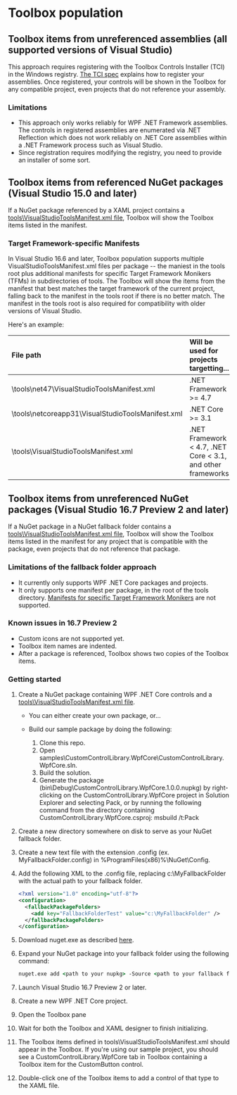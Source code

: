 # Toolbox population

## Toolbox items from unreferenced assemblies (all supported versions of Visual Studio)

This approach requires registering with the Toolbox Controls Installer (TCI) in the Windows registry. [The TCI spec](https://www.microsoft.com/en-us/download/details.aspx?id=35536) explains how to register your assemblies. Once registered, your controls will be shown in the Toolbox for any compatible project, even projects that do not reference your assembly.

### Limitations

* This approach only works reliably for WPF .NET Framework assemblies. The controls in registered assemblies are enumerated via .NET Reflection which does not work reliably on .NET Core assemblies within a .NET Framework process such as Visual Studio.
* Since registration requires modifying the registry, you need to provide an installer of some sort.

## Toolbox items from referenced NuGet packages (Visual Studio 15.0 and later)

If a NuGet package referenced by a XAML project contains a [tools\VisualStudioToolsManifest.xml file](https://docs.microsoft.com/en-us/nuget/guides/create-ui-controls), Toolbox will show the Toolbox items listed in the manifest.

### Target Framework-specific Manifests

In Visual Studio 16.6 and later, Toolbox population supports multiple VisualStudioToolsManifest.xml files per package -- the maniest in the tools root plus additional manifests for specific Target Framework Monikers (TFMs) in subdirectories of tools. The Toolbox will show the items from the manifest that best matches the target framework of the current project, falling back to the manifest in the tools root if there is no better match. The manifest in the tools root is also required for compatibility with older versions of Visual Studio.

Here's an example:

| File path                                         | Will be used for projects targetting...                     |
| :------------------------------------------------ | :---------------------------------------------------------- |
| \tools\net47\VisualStudioToolsManifest.xml        | .NET Framework >= 4.7                                       |
| \tools\netcoreapp31\VisualStudioToolsManifest.xml | .NET Core >= 3.1                                            |
| \tools\VisualStudioToolsManifest.xml              | .NET Framework < 4.7, .NET Core < 3.1, and other frameworks |

## Toolbox items from unreferenced NuGet packages (Visual Studio 16.7 Preview 2 and later)

If a NuGet package in a NuGet fallback folder contains a [tools\VisualStudioToolsManifest.xml file](https://docs.microsoft.com/en-us/nuget/guides/create-ui-controls), Toolbox will show the Toolbox items listed in the manifest for any project that is compatible with the package, even projects that do not reference that package.

### Limitations of the fallback folder approach

* It currently only supports WPF .NET Core packages and projects.
* It only supports one manifest per package, in the root of the tools directory. [Manifests for specific Target Framework Monikers](#markdown-header-target-framework-specific-manifests) are not supported.

### Known issues in 16.7 Preview 2

* Custom icons are not supported yet.
* Toolbox item names are indented.
* After a package is referenced, Toolbox shows two copies of the Toolbox items.

### Getting started

1. Create a NuGet package containing WPF .NET Core controls and a [tools\VisualStudioToolsManifest.xml file](https://docs.microsoft.com/en-us/nuget/guides/create-ui-controls).

   * You can either create your own package, or...
   * Build our sample package by doing the following:

     1. Clone this repo.
     2. Open samples\CustomControlLibrary.WpfCore\CustomControlLibrary.WpfCore.sln.
     3. Build the solution.
     4. Generate the package (bin\Debug\CustomControlLibrary.WpfCore.1.0.0.nupkg) by right-clicking on the CustomControlLibrary.WpfCore project in Solution Explorer and selecting Pack, or by running the following command from the directory containing CustomControlLibrary.WpfCore.csproj: msbuild /t:Pack

2. Create a new directory somewhere on disk to serve as your NuGet fallback folder.
3. Create a new text file with the extension .config (ex. MyFallbackFolder.config) in %ProgramFiles(x86)%\NuGet\Config.
4. Add the following XML to the .config file, replacing c:\MyFallbackFolder with the actual path to your fallback folder.

    ```xml
    <?xml version="1.0" encoding="utf-8"?>
    <configuration>
      <fallbackPackageFolders>
        <add key="FallbackFolderTest" value="c:\MyFallbackFolder" />
      </fallbackPackageFolders>
    </configuration>
    ```

5. Download nuget.exe as described [here](https://docs.microsoft.com/en-us/nuget/reference/nuget-exe-cli-reference).
6. Expand your NuGet package into your fallback folder using the following command:

    ```bat
    nuget.exe add <path to your nupkg> -Source <path to your fallback folder> -Expand
    ```

7. Launch Visual Studio 16.7 Preview 2 or later.
8. Create a new WPF .NET Core project.
9. Open the Toolbox pane
10. Wait for both the Toolbox and XAML designer to finish initializing.
11. The Toolbox items defined in tools\VisualStudioToolsManifest.xml should appear in the Toolbox. If you're using our sample project, you should see a CustomControlLibrary.WpfCore tab in Toolbox containing a Toolbox item for the CustomButton control.
12. Double-click one of the Toolbox items to add a control of that type to the XAML file.